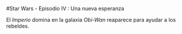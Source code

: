 #Star Wars - Episodio IV : Una nueva esperanza


El *Imperio* domina en la galaxia
*Obi-Wan* reaparece para ayudar a los rebeldes.

